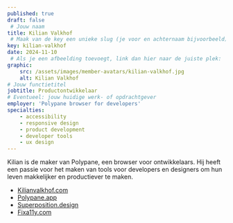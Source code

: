 ```yaml
---
published: true
draft: false
 # Jouw naam
title: Kilian Valkhof
 # Maak van de key een unieke slug (je voor en achternaam bijvoorbeeld). Hiermee wordt de Nederlandse aan de Engelse versie van deze pagina gekoppeld.
key: kilian-valkhof
date: 2024-11-10
 # Als je een afbeelding toevoegt, link dan hier naar de juiste plek:
graphic:
    src: /assets/images/member-avatars/kilian-valkhof.jpg
    alt: Kilian Valkhof
# Jouw functietitel
jobtitle: Productontwikkelaar
# Eventueel: jouw huidige werk- of opdrachtgever
employer: 'Polypane browser for developers'
specialties:
    - accessibility
    - responsive design
    - product development
    - developer tools
    - ux design
---
```


Kilian is de maker van Polypane, een browser voor ontwikkelaars. Hij heeft een passie voor het maken van tools voor developers en designers om hun leven makkelijker en productiever te maken.

- [Kilianvalkhof.com](https://kilianvalkhof.com)
- [Polypane.app](https://polypane.app)
- [Superposition.design](https://superposition.design)
- [Fixa11y.com](https://fixa11y.com)
